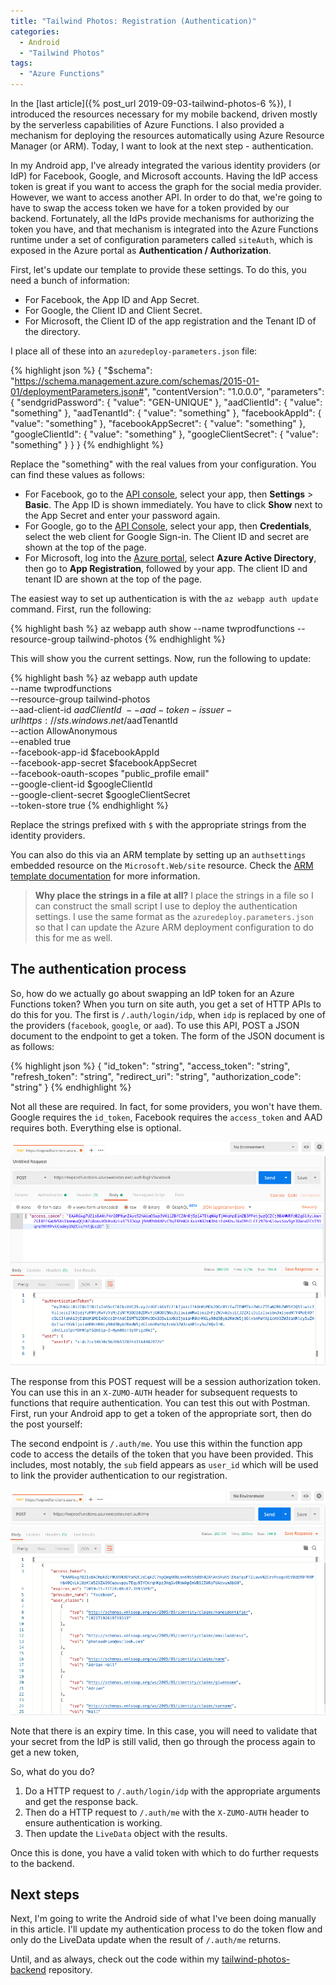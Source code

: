 ```yaml
---
title: "Tailwind Photos: Registration (Authentication)"
categories:
  - Android
  - "Tailwind Photos"
tags:
  - "Azure Functions"
---
```


In the [last article]({% post_url 2019-09-03-tailwind-photos-6 %}), I introduced the resources necessary for my mobile backend, driven mostly by the serverless capabilities of Azure Functions.  I also provided a mechanism for deploying the resources automatically using Azure Resource Manager (or ARM).  Today, I want to look at the next step - authentication.

In my Android app, I've already integrated the various identity providers (or IdP) for Facebook, Google, and Microsoft accounts.  Having the IdP access token is great if you want to access the graph for the social media provider.  However, we want to access another API.  In order to do that, we're going to have to swap the access token we have for a token provided by our backend.  Fortunately, all the IdPs provide mechanisms for authorizing the token you have, and that mechanism is integrated into the Azure Functions runtime under a set of configuration parameters called `siteAuth`, which is exposed in the Azure portal as **Authentication / Authorization**.

First, let's update our template to provide these settings.  To do this, you need a bunch of information:

* For Facebook, the App ID and App Secret.
* For Google, the Client ID and Client Secret.
* For Microsoft, the Client ID of the app registration and the Tenant ID of the directory.

I place all of these into an `azuredeploy-parameters.json` file:

{% highlight json %}
{
  "$schema": "https://schema.management.azure.com/schemas/2015-01-01/deploymentParameters.json#",
  "contentVersion": "1.0.0.0",
  "parameters": {
    "sendgridPassword": {
      "value": "GEN-UNIQUE"
    },
    "aadClientId": {
        "value": "something"
    },
    "aadTenantId": {
        "value": "something"
    },
    "facebookAppId": {
        "value": "something"
    },
    "facebookAppSecret": {
        "value": "something"
    },
    "googleClientId": {
        "value": "something"
    },
    "googleClientSecret": {
        "value": "something"
    }
  }
}
{% endhighlight %}

Replace the "something" with the real values from your configuration.  You can find these values as follows:

* For Facebook, go to the [API console](https://developers.facebook.com), select your app, then **Settings** > **Basic**.  The App ID is shown immediately.  You have to click **Show** next to the App Secret and enter your password again.
* For Google, go to the [API Console](https://console.developers.google.com/), select your app, then **Credentials**, select the web client for Google Sign-in.  The Client ID and secret are shown at the top of the page.
* For Microsoft, log into the [Azure portal](https://portal.azure.com), select **Azure Active Directory**, then go to **App Registration**, followed by your app.  The client ID and tenant ID are shown at the top of the page.

The easiest way to set up authentication is with the `az webapp auth update` command.  First, run the following:

{% highlight bash %}
az webapp auth show --name twprodfunctions --resource-group tailwind-photos
{% endhighlight %}

This will show you the current settings.  Now, run the following to update:

{% highlight bash %}
az webapp auth update \
  --name twprodfunctions \
  --resource-group tailwind-photos \
  --aad-client-id $aadClientId \
  --aad-token-issuer-url https://sts.windows.net/$aadTenantId \
  --action AllowAnonymous \
  --enabled true \
  --facebook-app-id $facebookAppId \
  --facebook-app-secret $facebookAppSecret \
  --facebook-oauth-scopes "public_profile email" \
  --google-client-id $googleClientId \
  --google-client-secret $googleClientSecret \
  --token-store true
{% endhighlight %}

Replace the strings prefixed with `$` with the appropriate strings from the identity providers.

You can also do this via an ARM template by setting up an `authsettings` embedded resource on the `Microsoft.Web/site` resource.  Check the [ARM template documentation](https://docs.microsoft.com/en-us/azure/templates/microsoft.web/2018-11-01/sites/config-authsettings) for more information.

> **Why place the strings in a file at all?**  I place the strings in a file so I can construct the small script I use to deploy the authentication settings.  I use the same format as the `azuredeploy.parameters.json` so that I can update the Azure ARM deployment configuration to do this for me as well.

## The authentication process

So, how do we actually go about swapping an IdP token for an Azure Functions token?  When you turn on site auth, you get a set of HTTP APIs to do this for you.  The first is `/.auth/login/idp`, when `idp` is replaced by one of the providers (`facebook`, `google`, or `aad`).  To use this API, POST a JSON document to the endpoint to get a token. The form of the JSON document is as follows:

{% highlight json %}
{
  "id_token": "string",
  "access_token": "string",
  "refresh_token": "string",
  "redirect_uri": "string",
  "authorization_code": "string"
}
{% endhighlight %}

Not all these are required.  In fact, for some providers, you won't have them.  Google requires the `id_token`, Facebook requires the `access_token` and AAD requires both.  Everything else is optional.

![](/assets/images/2019-09-10-image1.png)

The response from this POST request will be a session authorization token.  You can use this in an `X-ZUMO-AUTH` header for subsequent requests to functions that require authentication.  You can test this out with Postman.  First, run your Android app to get a token of the appropriate sort, then do the post yourself:

The second endpoint is `/.auth/me`.  You use this within the function app code to access the details of the token that you have been provided.  This includes, most notably, the `sub` field appears as `user_id` which will be used to link the provider authentication to our registration.

![](/assets/images/2019-09-10-image2.png)

Note that there is an expiry time.  In this case, you will need to validate that your secret from the IdP is still valid, then go through the process again to get a new token,

So, what do you do?

1. Do a HTTP request to `/.auth/login/idp` with the appropriate arguments and get the response back.
2. Then do a HTTP request to `/.auth/me` with the `X-ZUMO-AUTH` header to ensure authentication is working.
3. Then update the `LiveData` object with the results.

Once this is done, you have a valid token with which to do further requests to the backend.

## Next steps

Next, I'm going to write the Android side of what I've been doing manually in this article.  I'll update my authentication process to do the token flow and only do the LiveData update when the result of `/.auth/me` returns.

Until, and as always, check out the code within my [tailwind-photos-backend](https://github.com/adrianhall/tailwind-photos-backend/tree/blog-7) repository.

